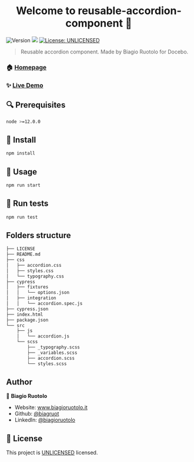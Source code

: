 <h1 align="center">Welcome to reusable-accordion-component 👋</h1>
<p>
  <img alt="Version" src="https://img.shields.io/badge/version-1.0.0-blue.svg?cacheSeconds=2592000" />
  <img src="https://img.shields.io/badge/node-%3E%3D12.0.0-blue.svg" />
  <a href="https://github.com/biagruot/reusable-accordion-component/blob/master/LICENSE" target="_blank">
    <img alt="License: UNLICENSED" src="https://img.shields.io/github/license/biagruot/reusable-accordion-component" />
  </a>
</p>

> Reusable accordion component. Made by Biagio Ruotolo for Docebo.

### 🏠 [Homepage](https://github.com/biagruot/reusable-accordion-component)

### ✨ [Live Demo](https://pedantic-neumann-1e631f.netlify.com/)

## :mag: Prerequisites

```sh
node >=12.0.0
```

## :floppy_disk: Install

```sh
npm install
```

## :rocket: Usage

```sh
npm run start
```

## :wrench: Run tests

```sh
npm run test
```

## Folders structure

```sh
├── LICENSE
├── README.md
├── css
│   ├── accordion.css
│   ├── styles.css
│   └── typography.css
├── cypress
│   ├── fixtures
│   │   └── options.json
│   ├── integration
│   │   └── accordion.spec.js
├── cypress.json
├── index.html
├── package.json
└── src
    ├── js
    │   └── accordion.js
    └── scss
        ├── _typography.scss
        ├── _variables.scss
        ├── accordion.scss
        └── styles.scss
```

## Author

👤 **Biagio Ruotolo**

* Website: www.biagioruotolo.it
* Github: [@biagruot](https://github.com/biagruot)
* LinkedIn: [@biagioruotolo](https://linkedin.com/in/biagioruotolo)

## 📝 License

This project is [UNLICENSED](https://github.com/biagruot/reusable-accordion-component/blob/master/LICENSE) licensed.